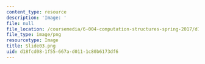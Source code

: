 ```yaml
---
content_type: resource
description: 'Image: '
file: null
file_location: /coursemedia/6-004-computation-structures-spring-2017/d18fcd081f55667ad0111c80b6173df6_Slide03.png
file_type: image/png
resourcetype: Image
title: Slide03.png
uid: d18fcd08-1f55-667a-d011-1c80b6173df6
---
```

